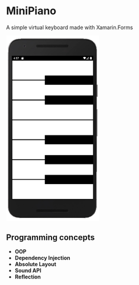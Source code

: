 # MiniPiano
A simple virtual keyboard made with Xamarin.Forms

<img src="https://github.com/marciosouzajunior/MiniPiano/blob/master/MiniPiano/MiniPiano/screenshot.png" width="250">

## Programming concepts
- **OOP**
- **Dependency Injection**
- **Absolute Layout**
- **Sound API**
- **Reflection**
